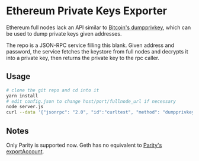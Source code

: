 # Ethereum Private Keys Exporter

Ethereum full nodes lack an API similar to [Bitcoin's dumpprivkey](https://bitcoin.org/en/developer-reference#dumpprivkey), which can be 
used to dump private keys given addresses.

The repo is a JSON-RPC service filling this blank. Given address and password, the service fetches the keystore from full nodes and decrypts it into a private key, then returns the private key to the rpc caller.


## Usage
```bash
# clone the git repo and cd into it 
yarn install 
# edit config.json to change host/port/fullnode_url if necessary
node server.js
curl --data '{"jsonrpc": "2.0", "id":"curltest", "method": "dumpprivkey", "params": ["0x-prefixed-address","your-password"] }' -H 'Content-Type: application/json' -H 'Accept: application/json' http://127.0.0.1:9090
```

## Notes
Only Parity is supported now. Geth has no equivalent to [Parity's exportAccount](https://wiki.parity.io/JSONRPC-parity_accounts-module#parity_exportaccount).


